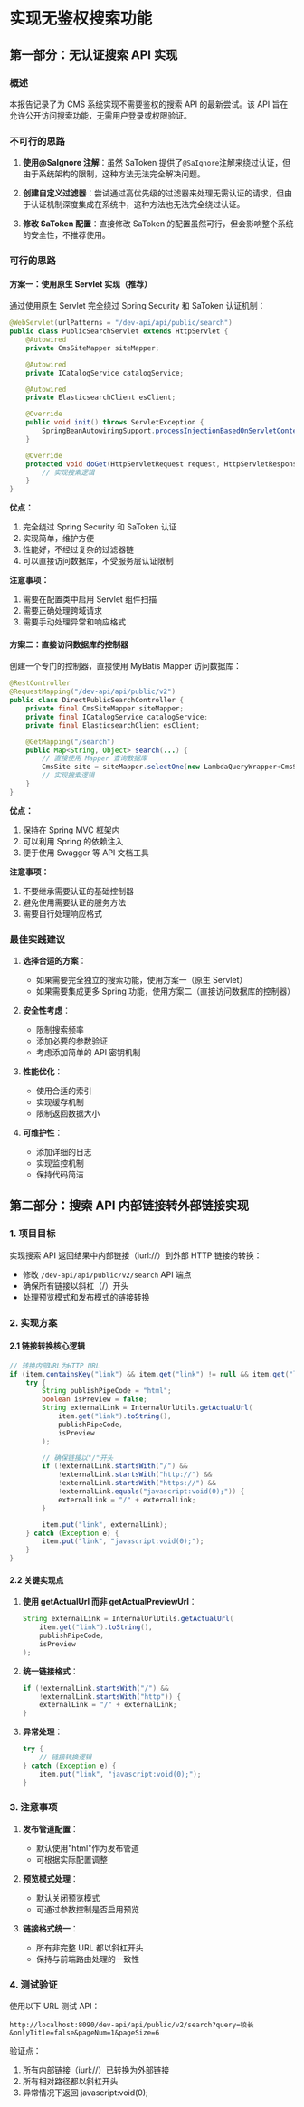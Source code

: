 # 实现无鉴权搜索功能

## 第一部分：无认证搜索 API 实现

### 概述

本报告记录了为 CMS 系统实现不需要鉴权的搜索 API 的最新尝试。该 API 旨在允许公开访问搜索功能，无需用户登录或权限验证。

### 不可行的思路

1. **使用@SaIgnore 注解**：虽然 SaToken 提供了`@SaIgnore`注解来绕过认证，但由于系统架构的限制，这种方法无法完全解决问题。

2. **创建自定义过滤器**：尝试通过高优先级的过滤器来处理无需认证的请求，但由于认证机制深度集成在系统中，这种方法也无法完全绕过认证。

3. **修改 SaToken 配置**：直接修改 SaToken 的配置虽然可行，但会影响整个系统的安全性，不推荐使用。

### 可行的思路

#### 方案一：使用原生 Servlet 实现（推荐）

通过使用原生 Servlet 完全绕过 Spring Security 和 SaToken 认证机制：

```java
@WebServlet(urlPatterns = "/dev-api/api/public/search")
public class PublicSearchServlet extends HttpServlet {
    @Autowired
    private CmsSiteMapper siteMapper;

    @Autowired
    private ICatalogService catalogService;

    @Autowired
    private ElasticsearchClient esClient;

    @Override
    public void init() throws ServletException {
        SpringBeanAutowiringSupport.processInjectionBasedOnServletContext(this, getServletContext());
    }

    @Override
    protected void doGet(HttpServletRequest request, HttpServletResponse response) {
        // 实现搜索逻辑
    }
}
```

**优点：**

1. 完全绕过 Spring Security 和 SaToken 认证
2. 实现简单，维护方便
3. 性能好，不经过复杂的过滤器链
4. 可以直接访问数据库，不受服务层认证限制

**注意事项：**

1. 需要在配置类中启用 Servlet 组件扫描
2. 需要正确处理跨域请求
3. 需要手动处理异常和响应格式

#### 方案二：直接访问数据库的控制器

创建一个专门的控制器，直接使用 MyBatis Mapper 访问数据库：

```java
@RestController
@RequestMapping("/dev-api/api/public/v2")
public class DirectPublicSearchController {
    private final CmsSiteMapper siteMapper;
    private final ICatalogService catalogService;
    private final ElasticsearchClient esClient;

    @GetMapping("/search")
    public Map<String, Object> search(...) {
        // 直接使用 Mapper 查询数据库
        CmsSite site = siteMapper.selectOne(new LambdaQueryWrapper<CmsSite>().last("LIMIT 1"));
        // 实现搜索逻辑
    }
}
```

**优点：**

1. 保持在 Spring MVC 框架内
2. 可以利用 Spring 的依赖注入
3. 便于使用 Swagger 等 API 文档工具

**注意事项：**

1. 不要继承需要认证的基础控制器
2. 避免使用需要认证的服务方法
3. 需要自行处理响应格式

### 最佳实践建议

1. **选择合适的方案**：

   - 如果需要完全独立的搜索功能，使用方案一（原生 Servlet）
   - 如果需要集成更多 Spring 功能，使用方案二（直接访问数据库的控制器）

2. **安全性考虑**：

   - 限制搜索频率
   - 添加必要的参数验证
   - 考虑添加简单的 API 密钥机制

3. **性能优化**：

   - 使用合适的索引
   - 实现缓存机制
   - 限制返回数据大小

4. **可维护性**：
   - 添加详细的日志
   - 实现监控机制
   - 保持代码简洁

## 第二部分：搜索 API 内部链接转外部链接实现

### 1. 项目目标

实现搜索 API 返回结果中内部链接（iurl://）到外部 HTTP 链接的转换：

- 修改 `/dev-api/api/public/v2/search` API 端点
- 确保所有链接以斜杠（/）开头
- 处理预览模式和发布模式的链接转换

### 2. 实现方案

#### 2.1 链接转换核心逻辑

```java
// 转换内部URL为HTTP URL
if (item.containsKey("link") && item.get("link") != null && item.get("link").toString().startsWith("iurl://")) {
    try {
        String publishPipeCode = "html";
        boolean isPreview = false;
        String externalLink = InternalUrlUtils.getActualUrl(
            item.get("link").toString(),
            publishPipeCode,
            isPreview
        );

        // 确保链接以"/"开头
        if (!externalLink.startsWith("/") &&
            !externalLink.startsWith("http://") &&
            !externalLink.startsWith("https://") &&
            !externalLink.equals("javascript:void(0);")) {
            externalLink = "/" + externalLink;
        }

        item.put("link", externalLink);
    } catch (Exception e) {
        item.put("link", "javascript:void(0);");
    }
}
```

#### 2.2 关键实现点

1. **使用 getActualUrl 而非 getActualPreviewUrl**：

   ```java
   String externalLink = InternalUrlUtils.getActualUrl(
       item.get("link").toString(),
       publishPipeCode,
       isPreview
   );
   ```

2. **统一链接格式**：

   ```java
   if (!externalLink.startsWith("/") &&
       !externalLink.startsWith("http")) {
       externalLink = "/" + externalLink;
   }
   ```

3. **异常处理**：
   ```java
   try {
       // 链接转换逻辑
   } catch (Exception e) {
       item.put("link", "javascript:void(0);");
   }
   ```

### 3. 注意事项

1. **发布管道配置**：

   - 默认使用"html"作为发布管道
   - 可根据实际配置调整

2. **预览模式处理**：

   - 默认关闭预览模式
   - 可通过参数控制是否启用预览

3. **链接格式统一**：
   - 所有非完整 URL 都以斜杠开头
   - 保持与前端路由处理的一致性

### 4. 测试验证

使用以下 URL 测试 API：

```
http://localhost:8090/dev-api/api/public/v2/search?query=校长&onlyTitle=false&pageNum=1&pageSize=6
```

验证点：

1. 所有内部链接（iurl://）已转换为外部链接
2. 所有相对路径都以斜杠开头
3. 异常情况下返回 javascript:void(0);
